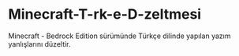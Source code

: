 # Minecraft-T-rk-e-D-zeltmesi
Minecraft - Bedrock Edition sürümünde Türkçe dilinde yapılan yazım yanlışlarını düzeltir.
